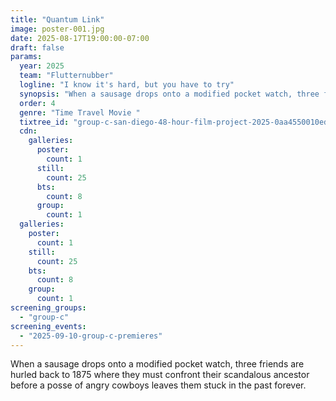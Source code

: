 ```yaml
---
title: "Quantum Link"
image: poster-001.jpg
date: 2025-08-17T19:00:00-07:00
draft: false
params:
  year: 2025
  team: "Flutternubber"
  logline: "I know it's hard, but you have to try"
  synopsis: "When a sausage drops onto a modified pocket watch, three friends are hurled back to 1875 where they must confront their scandalous ancestor before a posse of angry cowboys leaves them stuck in the past forever."
  order: 4
  genre: "Time Travel Movie "
  tixtree_id: "group-c-san-diego-48-hour-film-project-2025-0aa4550010ed"
  cdn:
    galleries:
      poster:
        count: 1
      still:
        count: 25
      bts:
        count: 8
      group:
        count: 1
  galleries:
    poster:
      count: 1
    still:
      count: 25
    bts:
      count: 8
    group:
      count: 1
screening_groups:
  - "group-c"
screening_events:
  - "2025-09-10-group-c-premieres"
---
```

When a sausage drops onto a modified pocket watch, three friends are hurled back to 1875 where they must confront their scandalous ancestor before a posse of angry cowboys leaves them stuck in the past forever.
